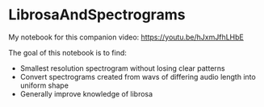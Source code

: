 # LibrosaAndSpectrograms
My notebook for this companion video: https://youtu.be/hJxmJfhLHbE

The goal of this notebook is to find:

* Smallest resolution spectrogram without losing clear patterns
* Convert spectrograms created from wavs of differing audio length into uniform shape
* Generally improve knowledge of librosa
